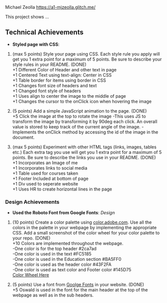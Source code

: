 Michael Zeolla
https://a1-mjzeolla.glitch.me/

This project shows ...

## Technical Achievements
- **Styled page with CSS**: 
1. (max 5 points) Style your page using CSS. Each style rule you apply will get you 1 extra point for a maximum of 5 points. Be sure to describe your style rules in your README. (DONE)  
    +1 Different Color of Header and other text in page  
    +1 Centered Text using text-align: Center in CSS  
    +1 Table border for items using border in CSS  
    +1 Changes font size of headers and text  
    +1 Changed font style of headers   
    +1 Uses align to center the image to the middle of page  
    +1 Changes the cursor to the onClick icon when hovering the image  

2. (5 points) Add a simple JavaScript animation to the page. (DONE)  
    +5 Click the image at the top to rotate the image
        -This uses JS to transform the image by transforming it by 90deg each click. An overall value is stored to keep track of the current angle of the image.
        -Implements the onClick method by accessing the id of the image in the document. 

3. (max 5 points) Experiment with other HTML tags (links, images, tables etc.) Each extra tag you use will get you 1 extra point for a maximum of 5 points. Be sure to describe the links you use in your README. (DONE)   
    +1 Incorporates an Image of me  
    +1 Incorporates links to social media  
    +1 Table used for courses taken  
    +1 Footer Included at bottom of page  
    +1 Div used to seperate website  
    +1 Uses HR to create horizontal lines in the page  

### Design Achievements
- **Used the Roboto Font from Google Fonts**: 
*Design*
1. (10 points) Create a color palette using [color.adobe.com](https://color.adobe.com). Use all the colors in the palette in your webpage by implementing the appropriate CSS. Add a small screenshot of the color wheel for your color palette to your repo. (DONE)  
    +10 Colors are implemented throughout the webpage.   
        -One color is for the top header #2ca7ad  
        -One color is used in the text #FC5185  
        -One color is used in the Education section #BA5FF0  
        -One color is used as the header color #43F2FA  
        -One color is used as text color and Footer color #145D75  
    [Color Wheel Here](https://i.imgur.com/JKfEQPq.jpg)  

    


2. (5 points) Use a font from [Goolge Fonts](https://fonts.google.com) in your website. (DONE)   
    +5 Oswald is used in the font for the main header at the top of the webpage as well as in the sub headers.   

